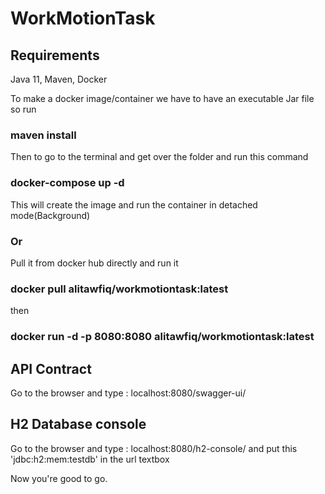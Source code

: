 # WorkMotionTask
## Requirements
  Java 11,
  Maven,
  Docker
  
  
To make a docker image/container we have to have an executable Jar file so run
### maven install

Then to go to the terminal and get over the folder and run this command
### docker-compose up -d
This will create the image and run the container in detached mode(Background)
### Or
Pull it from docker hub directly and run it
### docker pull alitawfiq/workmotiontask:latest
then
### docker run -d -p 8080:8080 alitawfiq/workmotiontask:latest
## API Contract
Go to the browser and type : localhost:8080/swagger-ui/

## H2 Database console
Go to the browser and type : localhost:8080/h2-console/
and put this 'jdbc:h2:mem:testdb' in the url textbox

Now you're good to go.
